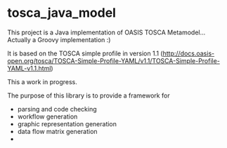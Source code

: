 # tosca_java_model

This project is a Java implementation of OASIS TOSCA Metamodel... Actually a Groovy implementation :)

It is based on the TOSCA simple profile in version 1.1 (http://docs.oasis-open.org/tosca/TOSCA-Simple-Profile-YAML/v1.1/TOSCA-Simple-Profile-YAML-v1.1.html)

This a work in progress.

The purpose of this library is to provide a framework for 
- parsing and code checking
- workflow generation
- graphic representation generation
- data flow matrix generation
- 


